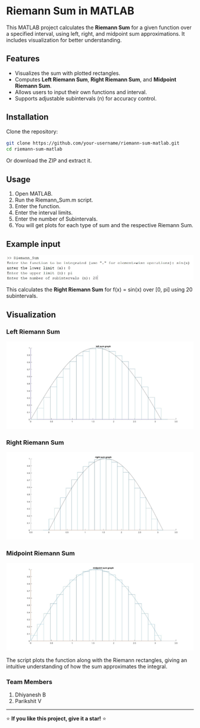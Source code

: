 # Riemann Sum in MATLAB

This MATLAB project calculates the **Riemann Sum** for a given function over a specified interval, using left, right, and midpoint sum approximations. It includes visualization for better understanding.

## Features
- Visualizes the sum with plotted rectangles.
- Computes **Left Riemann Sum**, **Right Riemann Sum**, and **Midpoint Riemann Sum**.
- Allows users to input their own functions and interval.
- Supports adjustable subintervals (n) for accuracy control.

## Installation
Clone the repository:
```bash
git clone https://github.com/your-username/riemann-sum-matlab.git
cd riemann-sum-matlab
```
Or download the ZIP and extract it.

## Usage
1. Open MATLAB.
2. Run the Riemann_Sum.m script.
3. Enter the function.
4. Enter the interval limits.
5. Enter the number of Subintervals.
6. You will get plots for each type of sum and the respective Riemann Sum.

## Example input
![Example](https://github.com/Dhiyanesh-B/Riemann-sum/blob/9871e4197edb6df984c78f44595bc07352829b70/images/IMG-20250310-WA0007.jpg)

This calculates the **Right Riemann Sum** for f(x) = sin(x) over [0, pi] using 20 subintervals.

## Visualization

### Left Riemann Sum
![Left Riemann Sum](https://github.com/Dhiyanesh-B/Riemann-sum/blob/9871e4197edb6df984c78f44595bc07352829b70/images/IMG-20250310-WA0005.jpg)

### Right Riemann Sum
![Right Riemann Sum](https://github.com/Dhiyanesh-B/Riemann-sum/blob/9871e4197edb6df984c78f44595bc07352829b70/images/IMG-20250310-WA0006.jpg)

### Midpoint Riemann Sum
![Midpoint Riemann Sum](https://github.com/Dhiyanesh-B/Riemann-sum/blob/9871e4197edb6df984c78f44595bc07352829b70/images/IMG-20250310-WA0008.jpg)

The script plots the function along with the Riemann rectangles, giving an intuitive understanding of how the sum approximates the integral.

### Team Members
1. Dhiyanesh B
2. Parikshit V

---
⭐ **If you like this project, give it a star!** ⭐
